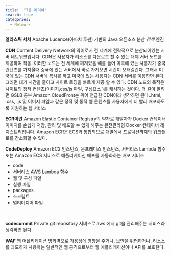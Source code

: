 ```yaml
---
title:  "7층 레이어"
search: true
categories: 
  - Network
---
```

__엘라스틱 서치__ 
Apache Lucence(아파치 루씬) 기반의 Java 오픈소스 분산 *검색* 엔진

__CDN__ 
Content Delivery Network의 약어로서 전 세계에 전략적으로 분산되어있는 서버 네트워크입니다. CDN은 사용자가 리소스를 다운로드 할 수 있는
대체 서버 노드를 제공하여 작동. 이러한 노드는 전 세계에 퍼져있음  예를 들어 미국에 있는 사용자가 중국 컨텐츠를 가져올때 중국에 있는 서버에서 
바로 가져오면 시간이 오래걸린다. 그래서 미국에 있는 CDN 서버에 복사를 하고 미국에 있는 사용자는 CDN 서버를 이용하면 된다. 그러면 대기 시간을 줄이고 
사이트 로딩을 빠르게 제공 할 수 있다. 
CDN 노드의 목적은 사이트의 정적 컨텐츠(이미지,css/js 파일, 구성요소 )를 캐시하는 것이다. 
더 깊이 알려면 GSLB 공부
Amazon CloudFront는 위어 언급한 CDN이라 생각하면 된다..html, .css, .js 및 이미지 파일과 같은 정적 및 동적 웹 콘텐츠를 사용자에게 더 빨리 배포하도록 지원하는 웹 서비스
<br>

__ECR이란__ 
Amazon Elastic Container Registry의 약자로 개발자가 Docker 컨테이너 이미지를 손쉽게 저장, 관리 및 배포할 수 있게 해주는 완전관리형 Docker 컨테이너 레지스트리입니다.
Amazon ECR은 ECS와 통합되므로 개발에서 프로덕션까지의 워크플로를 간소화할 수 있다.
<br>

__CodeDeploy__ 
Amazon EC2 인스턴스, 온프레미스 인스턴스, 서버리스 Lambda 함수 또는 Amazon ECS 서비스로 애플리케이션 배포를 자동화하는 배포 서비스
<br>
- code 
- 서버리스 AWS Lambda 함수
- 웹 및 구성 파일
- 실행 파일
- packages
- 스크립트
- 멀티미디어 파일
<br>

__codecommit__ 
Private git repository 서비스로 aws 에서 git을 관리해주는 서비스라 생각하면 된다.
<br>

__WAF__ 
웹 어플리케이션 방화벽으로 가용성에 영향을 주거나, 보안을 위협하거나, 
리소스를 과도하게 사용하는 일반적인 웹 공격으로부터 웹 애플리케이션이나 API를 보호한다.
